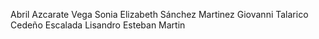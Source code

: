 Abril Azcarate Vega
Sonia Elizabeth Sánchez Martinez
Giovanni Talarico Cedeño
Escalada Lisandro
Esteban Martin